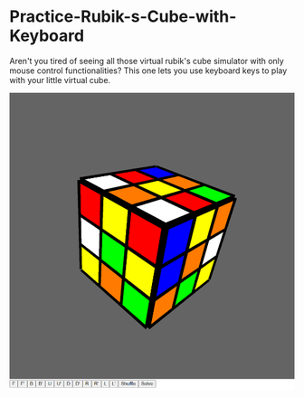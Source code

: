 # Practice-Rubik-s-Cube-with-Keyboard
Aren't you tired of seeing all those virtual rubik's cube simulator with only mouse control functionalities? This one lets you use keyboard keys to play with your little virtual cube. 

![alt text](cube.png)
